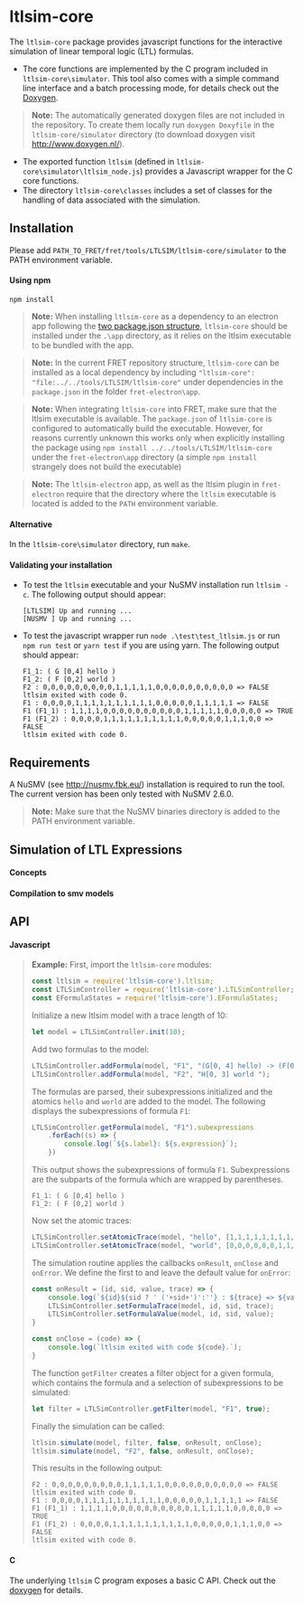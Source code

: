 # ltlsim-core

The `ltlsim-core` package provides javascript functions for the interactive simulation of linear temporal logic (LTL) formulas.

  * The core functions are implemented by the C program included in `ltlsim-core\simulator`. This tool also comes with a simple command line interface and a batch processing mode, for details check out the [Doxygen](simulator/doc/html/index.html).

  > __Note:__ The automatically generated doxygen files are not included in the repository. To create them locally run `doxygen Doxyfile` in the `ltlsim-core/simulator` directory (to download doxygen visit http://www.doxygen.nl/).

  * The exported function `ltlsim` (defined in `ltlsim-core\simulator\ltlsim_node.js`) provides a Javascript wrapper for the C core functions.
  * The directory `ltlsim-core\classes` includes a set of classes for the handling of data associated with the simulation.



## Installation

Please add `PATH_TO_FRET/fret/tools/LTLSIM/ltlsim-core/simulator` to the PATH environment variable.

#### Using npm

```npm install```

> __Note:__ When installing `ltlsim-core` as a dependency to an electron app following the [two package.json structure](https://github.com/electron-react-boilerplate/electron-react-boilerplate/wiki/Module-Structure----Two-package.json-Structure), `ltlsim-core` should be installed under the `.\app` directory, as it relies on the ltlsim executable to be bundled with the app.

> __Note:__ In the current FRET repository structure, `ltlsim-core` can be installed as a local dependency by including `"ltlsim-core": "file:../../tools/LTLSIM/ltlsim-core"` under dependencies in the `package.json` in the folder `fret-electron\app`.

> __Note:__ When integrating `ltlsim-core` into FRET, make sure that the ltlsim executable is available. The `package.json` of `ltlsim-core` is configured to automatically build the executable. However, for reasons currently unknown this works only when explicitly installing the package using `npm install ../../tools/LTLSIM/ltlsim-core` under the `fret-electron\app` directory (a simple `npm install` strangely does not build the executable)

> __Note:__ The `ltlsim-electron` app, as well as the ltlsim plugin in `fret-electron` require that the directory where the `ltlsim` executable is located is added to the `PATH` environment variable.

#### Alternative

In the `ltlsim-core\simulator` directory, run `make`.

#### Validating your installation

  * To test the `ltlsim` executable and your NuSMV installation run `ltlsim -c`. The following output should appear:

    ```
    [LTLSIM] Up and running ...
    [NUSMV ] Up and running ...
    ```
  * To test the javascript wrapper run `node .\test\test_ltlsim.js` or run `npm run test` or `yarn test` if you are using yarn. The following output should appear:

    ```
    F1_1: ( G [0,4] hello )
    F1_2: ( F [0,2] world )
    F2 : 0,0,0,0,0,0,0,0,0,1,1,1,1,1,0,0,0,0,0,0,0,0,0,0 => FALSE
    ltlsim exited with code 0.
    F1 : 0,0,0,0,1,1,1,1,1,1,1,1,1,1,0,0,0,0,0,1,1,1,1,1 => FALSE
    F1 (F1_1) : 1,1,1,1,0,0,0,0,0,0,0,0,0,0,1,1,1,1,1,0,0,0,0,0 => TRUE
    F1 (F1_2) : 0,0,0,0,1,1,1,1,1,1,1,1,1,1,0,0,0,0,0,1,1,1,0,0 => FALSE
    ltlsim exited with code 0.
    ```

## Requirements

A NuSMV (see http://nusmv.fbk.eu/) installation is required to run the tool. The current version has been only tested with NuSMV 2.6.0.

> __Note:__ Make sure that the NuSMV binaries directory is added to the PATH environment variable.

## Simulation of LTL Expressions

#### Concepts

#### Compilation to smv models

## API

#### Javascript

> __Example:__ First, import the `ltlsim-core` modules:
> ```javascript
> const ltlsim = require('ltlsim-core').ltlsim;
> const LTLSimController = require('ltlsim-core').LTLSimController;
> const EFormulaStates = require('ltlsim-core').EFormulaStates;
> ```
> Initialize a new ltlsim model with a trace length of 10:
> ```javascript
> let model = LTLSimController.init(10);
> ```
>
> Add two formulas to the model:
> ```javascript
> LTLSimController.addFormula(model, "F1", "(G[0, 4] hello) -> (F[0, 2] world)");
> LTLSimController.addFormula(model, "F2", "H[0, 3] world ");
> ```
> The formulas are parsed, their subexpressions initialized and the atomics `hello` and `world` are added to the model. The following displays the subexpressions of formula `F1`:
> ```javascript
> LTLSimController.getFormula(model, "F1").subexpressions
>     .forEach((s) => {
>         console.log(`${s.label}: ${s.expression}`);
>     })
> ```
> This output shows the subexpressions of formula `F1`. Subexpressions are the subparts of the formula which are wrapped by parentheses.
> ```
> F1_1: ( G [0,4] hello )
> F1_2: ( F [0,2] world )
> ```
> Now set the atomic traces:
> ```javascript
> LTLSimController.setAtomicTrace(model, "hello", [1,1,1,1,1,1,1,1,0,0,0,0,0,0,1,1,1,1,1,1,1,1,1,0]);
> LTLSimController.setAtomicTrace(model, "world", [0,0,0,0,0,0,1,1,1,1,1,1,1,1,0,0,0,0,0,0,0,1,0,0]);
> ```
> The simulation routine applies the callbacks `onResult`, `onClose` and `onError`. We define the first to and leave the default value for `onError`:
> ```javascript
> const onResult = (id, sid, value, trace) => {
>     console.log(`${id}${sid ? ' ('+sid+')':''} : ${trace} => ${value ? "TRUE" : "FALSE"}`);
>     LTLSimController.setFormulaTrace(model, id, sid, trace);
>     LTLSimController.setFormulaValue(model, id, sid, value);
> }
>
> const onClose = (code) => {
>     console.log(`ltlsim exited with code ${code}.`);
> }
> ```
> The function `getFilter` creates a filter object for a given formula, which contains the formula and a selection of subexpressions to be simulated:
> ```javascript
> let filter = LTLSimController.getFilter(model, "F1", true);
> ```
> Finally the simulation can be called:
> ```javascript
> ltlsim.simulate(model, filter, false, onResult, onClose);
> ltlsim.simulate(model, "F2", false, onResult, onClose);
> ```
> This results in the following output:
> ```
> F2 : 0,0,0,0,0,0,0,0,0,1,1,1,1,1,0,0,0,0,0,0,0,0,0,0 => FALSE
> ltlsim exited with code 0.
> F1 : 0,0,0,0,1,1,1,1,1,1,1,1,1,1,0,0,0,0,0,1,1,1,1,1 => FALSE
> F1 (F1_1) : 1,1,1,1,0,0,0,0,0,0,0,0,0,0,1,1,1,1,1,0,0,0,0,0 => TRUE
> F1 (F1_2) : 0,0,0,0,1,1,1,1,1,1,1,1,1,1,0,0,0,0,0,1,1,1,0,0 => FALSE
> ltlsim exited with code 0.
> ```


#### C

The underlying `ltlsim` C program exposes a basic C API. Check out the [doxygen](simulator/doc/html/index.html) for details.
